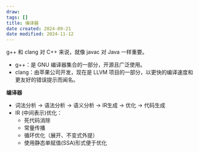 ```yaml
---
draw:
tags: []
title: 编译器
date created: 2024-09-21
date modified: 2024-11-12
---
```


g++ 和 clang 对 C++ 来说，就像 javac 对 Java 一样重要。

- g++：是 GNU 编译器集合的一部分，开源且广泛使用。
- clang：由苹果公司开发，现在是 LLVM 项目的一部分，以更快的编译速度和更友好的错误提示而闻名。


**编译器**
- 词法分析 -> 语法分析 -> 语义分析 -> IR生成 -> 优化 -> 代码生成
- IR (中间表示)优化：
    - 死代码消除
    - 常量传播
    - 循环优化（展开、不变式外提）
    - 使用静态单赋值(SSA)形式便于优化